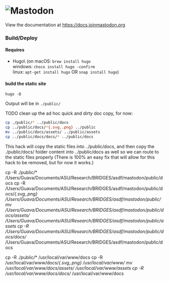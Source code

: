 ![Mastodon](https://i.imgur.com/NhZc40l.png)
====

View the documentation at <https://docs.joinmastodon.org>

### Build/Deploy

#### Requires
* Hugo\ 
(on macOS: `brew install hugo`\
 windows: `choco install hugo -confirm`\
 linux: `apt-get install hugo` OR `snap install hugo`)


#### build the static site
`hugo -D` 

Output will be in `./public/` 

TODO clean up the ad hoc quick and dirty doc copy, for now:

```bash
cp ./public/* ../public/docs
cp ../public/docs/*{.svg,.png} ../public
mv ../public/docs/assets/ ../public/assets
cp ../public/docs/docs/* ../public/docs
```

This hack will copy the static files into ../public/docs, and then copy the ./public/docs/ folder content into ../public/docs as well so we can route to the static files properly (There is 100% an easy fix that will allow for this hack to be removed, but for now it works.)




cp -R ./public/* /Users/Guava/Documents/ASU/Research/BRIDGES/asdf/mastodon/public/docs
cp -R /Users/Guava/Documents/ASU/Research/BRIDGES/asdf/mastodon/public/docs/*{.svg,.png} /Users/Guava/Documents/ASU/Research/BRIDGES/asdf/mastodon/public/
mv /Users/Guava/Documents/ASU/Research/BRIDGES/asdf/mastodon/public/docs/assets/ /Users/Guava/Documents/ASU/Research/BRIDGES/asdf/mastodon/public/assets
cp -R /Users/Guava/Documents/ASU/Research/BRIDGES/asdf/mastodon/public/docs/docs/* /Users/Guava/Documents/ASU/Research/BRIDGES/asdf/mastodon/public/docs

cp -R ./public/* /usr/local/var/www/docs
cp -R /usr/local/var/www/docs/*{.svg,.png} /usr/local/var/www/
mv /usr/local/var/www/docs/assets/ /usr/local/var/www/assets
cp -R /usr/local/var/www/docs/docs/* /usr/local/var/www/docs

